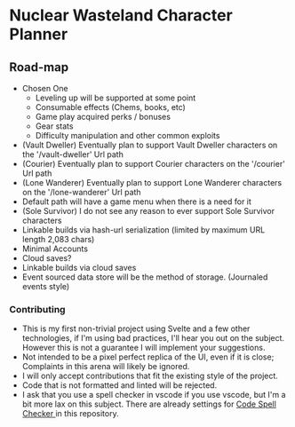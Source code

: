# Nuclear Wasteland Character Planner

## Road-map

- Chosen One
  - Leveling up will be supported at some point
  - Consumable effects (Chems, books, etc)
  - Game play acquired perks / bonuses
  - Gear stats
  - Difficulty manipulation and other common exploits
- (Vault Dweller) Eventually plan to support Vault Dweller characters on the '/vault-dweller' Url path
- (Courier) Eventually plan to support Courier characters on the '/courier' Url path
- (Lone Wanderer) Eventually plan to support Lone Wanderer characters on the '/lone-wanderer' Url path
- Default path will have a game menu when there is a need for it
- (Sole Survivor) I do not see any reason to ever support Sole Survivor characters
- Linkable builds via hash-url serialization (limited by maximum URL length 2,083 chars)
- Minimal Accounts
- Cloud saves?
- Linkable builds via cloud saves
- Event sourced data store will be the method of storage. (Journaled events style)

### Contributing

- This is my first non-trivial project using Svelte and a few other technologies, if I'm using bad practices, I'll hear you out on the subject. However this is not a guarantee I will implement your suggestions.
- Not intended to be a pixel perfect replica of the UI, even if it is close; Complaints in this arena will likely be ignored.
- I will only accept contributions that fit the existing style of the project.
- Code that is not formatted and linted will be rejected.
- I ask that you use a spell checker in vscode if you use vscode, but I'm a bit more lax on this subject. There are already settings for [Code Spell Checker
  ](https://marketplace.visualstudio.com/items?itemName=streetsidesoftware.code-spell-checker) in this repository.

